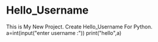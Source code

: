 # Hello_Username
This is My New Project.
Create Hello_Username For Python.
a=int(input("enter username :"))
print("hello",a)

